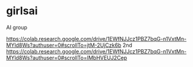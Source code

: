 # girlsai
AI group

https://colab.research.google.com/drive/1EWfNJJcz1PBZ7bqG-n1VxtMn-MYld8Ws?authuser=0#scrollTo=jtM-2UjCzk6b
2nd 
https://colab.research.google.com/drive/1EWfNJJcz1PBZ7bqG-n1VxtMn-MYld8Ws?authuser=0#scrollTo=IMbHVEUJ2Cep
